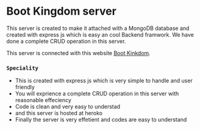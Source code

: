 # Boot Kingdom server

This server is created to make it attached with a MongoDB database and created with express js which is easy an cool Backend framwork. We have done a complete CRUD operation in this server. 

This server is connected with this website [Boot Kinkdom](https://boot-kingdom.web.app/).

### `Speciality`

  * This is created with express js which is very simple to handle and user friendly
  * You will exprience a complete CRUD operation in this server with reasonable effeciency
  * Code is clean and very easy to understad
  * and this server is hosted at heroko
  * Finally the server is very effetient and codes are easy to understand
